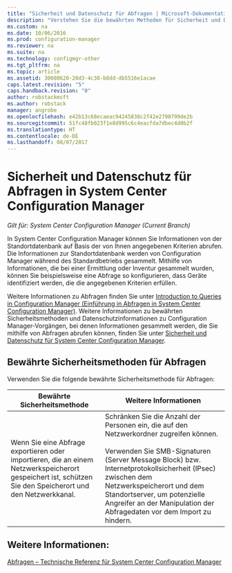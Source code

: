```yaml
---
title: "Sicherheit und Datenschutz für Abfragen | Microsoft-Dokumentation"
description: "Verstehen Sie die bewährten Methoden für Sicherheit und Datenschutz beim Abfragen von Informationen aus der Standortdatenbank."
ms.custom: na
ms.date: 10/06/2016
ms.prod: configuration-manager
ms.reviewer: na
ms.suite: na
ms.technology: configmgr-other
ms.tgt_pltfrm: na
ms.topic: article
ms.assetid: 30080620-20d3-4c38-b8dd-db5516e1acae
caps.latest.revision: "5"
caps.handback.revision: "0"
author: robstackmsft
ms.author: robstack
manager: angrobe
ms.openlocfilehash: e42b13c68ecaeac94245838c2f42e2790799de2b
ms.sourcegitcommit: 51fc48fb023f1e8d995c6c4eacfda7dbec4d0b2f
ms.translationtype: HT
ms.contentlocale: de-DE
ms.lasthandoff: 08/07/2017
---
```

# <a name="security-and-privacy-for-queries-in-system-center-configuration-manager"></a>Sicherheit und Datenschutz für Abfragen in System Center Configuration Manager

*Gilt für: System Center Configuration Manager (Current Branch)*

In System Center Configuration Manager können Sie Informationen von der Standortdatenbank auf Basis der von Ihnen angegebenen Kriterien abrufen. Die Informationen zur Standortdatenbank werden von Configuration Manager während des Standardbetriebs gesammelt. Mithilfe von Informationen, die bei einer Ermittlung oder Inventur gesammelt wurden, können Sie beispielsweise eine Abfrage so konfigurieren, dass Geräte identifiziert werden, die die angegebenen Kriterien erfüllen.  

 Weitere Informationen zu Abfragen finden Sie unter [Introduction to Queries in Configuration Manager (Einführung in Abfragen in System Center Configuration Manager)](../../../core/servers/manage/introduction-to-queries.md). Weitere Informationen zu bewährten Sicherheitsmethoden und Datenschutzinformationen zu Configuration Manager-Vorgängen, bei denen Informationen gesammelt werden, die Sie mithilfe von Abfragen abrufen können, finden Sie unter [Sicherheit und Datenschutz für System Center Configuration Manager](../../../core/plan-design/security/security-and-privacy.md).  

## <a name="security-best-practices-for-queries"></a>Bewährte Sicherheitsmethoden für Abfragen  
 Verwenden Sie die folgende bewährte Sicherheitsmethode für Abfragen:  

|Bewährte Sicherheitsmethode|Weitere Informationen|  
|----------------------------|----------------------|  
|Wenn Sie eine Abfrage exportieren oder importieren, die an einem Netzwerkspeicherort gespeichert ist, schützen Sie den Speicherort und den Netzwerkkanal.|Schränken Sie die Anzahl der Personen ein, die auf den Netzwerkordner zugreifen können.<br /><br /> Verwenden Sie SMB-Signaturen (Server Message Block) bzw. Internetprotokollsicherheit (IPsec) zwischen dem Netzwerkspeicherort und dem Standortserver, um potenzielle Angreifer an der Manipulation der Abfragedaten vor dem Import zu hindern.|  

## <a name="see-also"></a>Weitere Informationen:  
 [Abfragen – Technische Referenz für System Center Configuration Manager](../../../core/servers/manage/queries-technical-reference.md)
